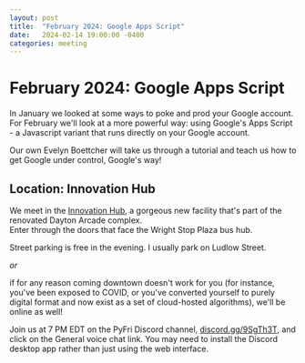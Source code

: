 ```yaml
---
layout: post
title:  "February 2024: Google Apps Script" 
date:   2024-02-14 19:00:00 -0400
categories: meeting
---
```


# February 2024: Google Apps Script

In January we looked at some ways to poke and prod your Google 
account.  For February we'll look at a more powerful way: using
Google's Apps Script - a Javascript variant that runs directly on 
your Google account.

Our own Evelyn Boettcher will take us through a tutorial and teach 
us how to get Google under control, Google's way!

## Location: Innovation Hub 

We meet in the [Innovation Hub](https://www.thehubdayton.com/), 
a gorgeous new facility that's part of the renovated Dayton Arcade complex.  
Enter through the doors that face the Wright Stop Plaza bus hub.

Street parking is free in the evening.  I usually park on Ludlow Street.

*or* 

if for any reason coming downtown doesn't work for you (for instance, 
you've been exposed to COVID, or you've converted yourself to purely 
digital format and now exist as 
a set of cloud-hosted algorithms), we'll be online as well!  

Join us at 7 PM EDT on the PyFri Discord channel, [discord.gg/9SgTh3T](https://discord.gg/9SgTh3T), and click on the 
General voice chat link.  You may need to install the Discord desktop app rather than just using 
the web interface.

